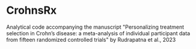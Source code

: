 # CrohnsRx
Analytical code accompanying the manuscript "Personalizing treatment selection in Crohn’s disease: a meta-analysis of individual participant data from fifteen randomized controlled trials" by Rudrapatna et al., 2023
